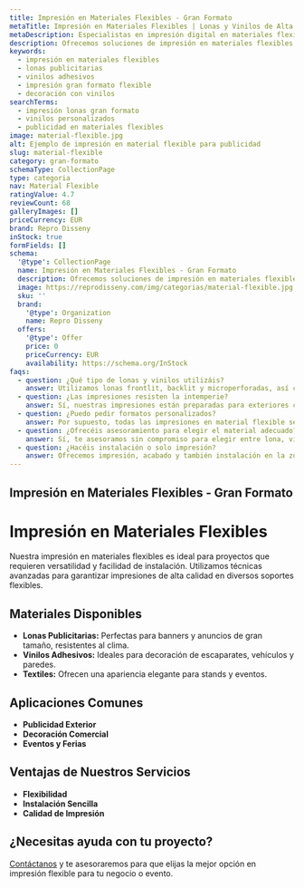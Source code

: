 ```yaml
---
title: Impresión en Materiales Flexibles - Gran Formato
metaTitle: Impresión en Materiales Flexibles | Lonas y Vinilos de Alta Calidad
metaDescription: Especialistas en impresión digital en materiales flexibles como lonas publicitarias y vinilos adhesivos para interior y exterior.
description: Ofrecemos soluciones de impresión en materiales flexibles como lonas y vinilos, ideales para publicidad y decoración en gran formato.
keywords:
  - impresión en materiales flexibles
  - lonas publicitarias
  - vinilos adhesivos
  - impresión gran formato flexible
  - decoración con vinilos
searchTerms:
  - impresión lonas gran formato
  - vinilos personalizados
  - publicidad en materiales flexibles
image: material-flexible.jpg
alt: Ejemplo de impresión en material flexible para publicidad
slug: material-flexible
category: gran-formato
schemaType: CollectionPage
type: categoria
nav: Material Flexible
ratingValue: 4.7
reviewCount: 68
galleryImages: []
priceCurrency: EUR
brand: Repro Disseny
inStock: true
formFields: []
schema:
  '@type': CollectionPage
  name: Impresión en Materiales Flexibles - Gran Formato
  description: Ofrecemos soluciones de impresión en materiales flexibles como lonas y vinilos, ideales para publicidad y decoración en gran formato.
  image: https://reprodisseny.com/img/categorias/material-flexible.jpg
  sku: ''
  brand:
    '@type': Organization
    name: Repro Disseny
  offers:
    '@type': Offer
    price: 0
    priceCurrency: EUR
    availability: https://schema.org/InStock
faqs:
  - question: ¿Qué tipo de lonas y vinilos utilizáis?
    answer: Utilizamos lonas frontlit, backlit y microperforadas, así como vinilos monoméricos, poliméricos y de corte, todos adaptados para interior o exterior.
  - question: ¿Las impresiones resisten la intemperie?
    answer: Sí, nuestras impresiones están preparadas para exteriores con tintas resistentes a los rayos UV y materiales impermeables.
  - question: ¿Puedo pedir formatos personalizados?
    answer: Por supuesto, todas las impresiones en material flexible se adaptan a las dimensiones que necesites, con posibilidad de acabados personalizados.
  - question: ¿Ofrecéis asesoramiento para elegir el material adecuado?
    answer: Sí, te asesoramos sin compromiso para elegir entre lona, vinilo o textil según el uso, durabilidad y estética que necesites.
  - question: ¿Hacéis instalación o solo impresión?
    answer: Ofrecemos impresión, acabado y también instalación en la zona de Barcelona y alrededores.
---
```


## Impresión en Materiales Flexibles - Gran Formato

# Impresión en Materiales Flexibles

Nuestra impresión en materiales flexibles es ideal para proyectos que requieren versatilidad y facilidad de instalación. Utilizamos técnicas avanzadas para garantizar impresiones de alta calidad en diversos soportes flexibles.

## Materiales Disponibles

- **Lonas Publicitarias:** Perfectas para banners y anuncios de gran tamaño, resistentes al clima.
- **Vinilos Adhesivos:** Ideales para decoración de escaparates, vehículos y paredes.
- **Textiles:** Ofrecen una apariencia elegante para stands y eventos.

## Aplicaciones Comunes

- **Publicidad Exterior**
- **Decoración Comercial**
- **Eventos y Ferias**

## Ventajas de Nuestros Servicios

- **Flexibilidad**
- **Instalación Sencilla**
- **Calidad de Impresión**

## ¿Necesitas ayuda con tu proyecto?

[Contáctanos](https://reprodisseny.com/contacto) y te asesoraremos para que elijas la mejor opción en impresión flexible para tu negocio o evento.
